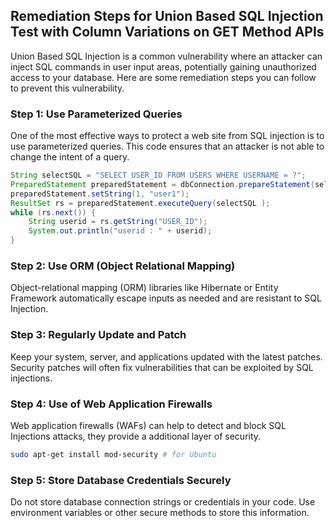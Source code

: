 

## Remediation Steps for Union Based SQL Injection Test with Column Variations on GET Method APIs
Union Based SQL Injection is a common vulnerability where an attacker can inject SQL commands in user input areas, potentially gaining unauthorized access to your database. Here are some remediation steps you can follow to prevent this vulnerability.

### Step 1: Use Parameterized Queries
One of the most effective ways to protect a web site from SQL injection is to use parameterized queries. This code ensures that an attacker is not able to change the intent of a query.
```java
String selectSQL = "SELECT USER_ID FROM USERS WHERE USERNAME = ?";
PreparedStatement preparedStatement = dbConnection.prepareStatement(selectSQL);
preparedStatement.setString(1, "user1");
ResultSet rs = preparedStatement.executeQuery(selectSQL );
while (rs.next()) {
    String userid = rs.getString("USER_ID");
    System.out.println("userid : " + userid);
}
```

### Step 2: Use ORM (Object Relational Mapping)
Object-relational mapping (ORM) libraries like Hibernate or Entity Framework automatically escape inputs as needed and are resistant to SQL Injection.

### Step 3: Regularly Update and Patch
Keep your system, server, and applications updated with the latest patches. Security patches will often fix vulnerabilities that can be exploited by SQL injections.

### Step 4: Use of Web Application Firewalls 
Web application firewalls (WAFs) can help to detect and block SQL Injections attacks, they provide a additional layer of security.
```bash
sudo apt-get install mod-security # for Ubuntu
```

### Step 5: Store Database Credentials Securely
Do not store database connection strings or credentials in your code. Use environment variables or other secure methods to store this information.



